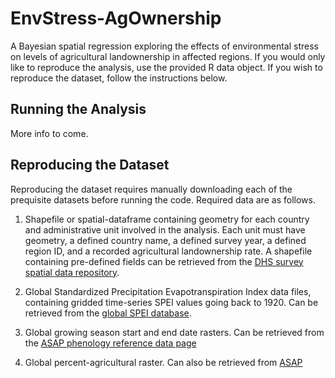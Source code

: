 # EnvStress-AgOwnership

A Bayesian spatial regression exploring the effects of environmental stress on levels of agricultural landownership in affected regions. If you would only like to reproduce the analysis, use the provided R data object. If you wish to reproduce the dataset, follow the instructions below.

## Running the Analysis


More info to come.



## Reproducing the Dataset

Reproducing the dataset requires manually downloading each of the prequisite datasets before running the code. Required data are as follows.

1. Shapefile or spatial-dataframe containing geometry for each country and administrative unit involved in the analysis. Each unit must have geometry, a defined country name, a defined survey year, a defined region ID, and a recorded agricultural landownership rate. A shapefile containing pre-defined fields can be retrieved from the [DHS survey spatial data repository](https://spatialdata.dhsprogram.com/home/).

2. Global Standardized Precipitation Evapotranspiration Index data files, containing gridded time-series SPEI values going back to 1920. Can be retrieved from the [global SPEI database](https://spei.csic.es/database.html).

3. Global growing season start and end date rasters. Can be retrieved from the [ASAP phenology reference data page](https://mars.jrc.ec.europa.eu/asap/download.php)

4. Global percent-agricultural raster. Can also be retrieved from [ASAP](https://mars.jrc.ec.europa.eu/asap/download.php)

